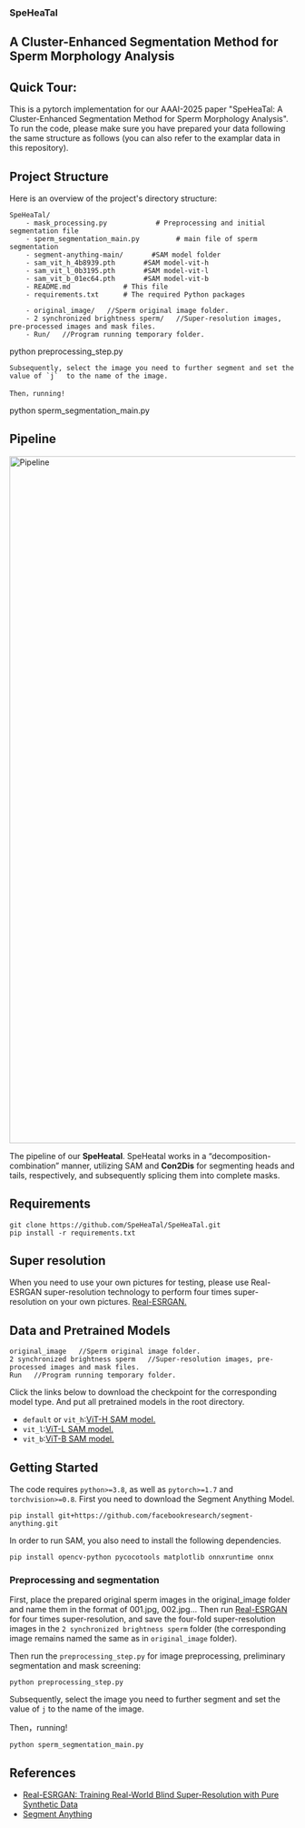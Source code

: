 ### SpeHeaTal

## A Cluster-Enhanced Segmentation Method for Sperm Morphology Analysis

## Quick Tour:

This is a pytorch implementation for our AAAI-2025 paper "SpeHeaTal: A Cluster-Enhanced Segmentation Method for Sperm Morphology Analysis". To run the code, please make sure you have prepared your data following the same structure as follows (you can also refer to the examplar data in this repository).

## Project Structure

Here is an overview of the project's directory structure:

```
SpeHeaTal/
    - mask_processing.py            # Preprocessing and initial segmentation file
    - sperm_segmentation_main.py         # main file of sperm segmentation
    - segment-anything-main/       #SAM model folder
    - sam_vit_h_4b8939.pth       #SAM model-vit-h
    - sam_vit_l_0b3195.pth       #SAM model-vit-l
    - sam_vit_b_01ec64.pth       #SAM model-vit-b
    - README.md             # This file
    - requirements.txt      # The required Python packages

    - original_image/   //Sperm original image folder.
    - 2 synchronized brightness sperm/   //Super-resolution images, pre-processed images and mask files.
    - Run/   //Program running temporary folder.
```
python preprocessing_step.py
```
Subsequently, select the image you need to further segment and set the value of `j`  to the name of the image.

Then，running!
```
python sperm_segmentation_main.py



## Pipeline

<img width="1208" alt="Pipeline" src="https://github.com/user-attachments/assets/3a04c04b-92f4-46b7-ad8d-d0254febb95d">

The pipeline of our **SpeHeatal**. SpeHeatal works in a “decomposition-combination” manner, utilizing SAM and **Con2Dis** for segmenting heads and tails, respectively, and subsequently splicing them into complete masks.



## Requirements
```
git clone https://github.com/SpeHeaTal/SpeHeaTal.git
pip install -r requirements.txt
```


## Super resolution
When you need to use your own pictures for testing, please use Real-ESRGAN super-resolution technology to perform four times super-resolution on your own pictures.
[Real-ESRGAN.](https://github.com/xinntao/Real-ESRGAN/tree/master)


## Data and Pretrained Models

```
original_image   //Sperm original image folder.
2 synchronized brightness sperm   //Super-resolution images, pre-processed images and mask files.
Run   //Program running temporary folder.
```

Click the links below to download the checkpoint for the corresponding model type. And put all pretrained models in the root directory.

- `default` or `vit_h`:[ViT-H SAM model.](https://dl.fbaipublicfiles.com/segment_anything/sam_vit_h_4b8939.pth)
- `vit_l`:[ViT-L SAM model.](https://dl.fbaipublicfiles.com/segment_anything/sam_vit_l_0b3195.pth)
- `vit_b`:[ViT-B SAM model.](https://dl.fbaipublicfiles.com/segment_anything/sam_vit_b_01ec64.pth)

## Getting Started
The code requires `python>=3.8`, as well as `pytorch>=1.7` and `torchvision>=0.8`. First you need to download the Segment Anything Model.
```
pip install git+https://github.com/facebookresearch/segment-anything.git
```
In order to run SAM, you also need to install the following dependencies.
```
pip install opencv-python pycocotools matplotlib onnxruntime onnx
```
### Preprocessing and segmentation

  
First, place the prepared original sperm images in the original_image folder and name them in the format of 001.jpg, 002.jpg... Then run [Real-ESRGAN](https://github.com/xinntao/Real-ESRGAN/tree/master) for four times super-resolution, and save the four-fold super-resolution images in the `2 synchronized brightness sperm` folder (the corresponding image remains named the same as in `original_image` folder).

Then run the `preprocessing_step.py` for image preprocessing, preliminary segmentation and mask screening:
```
python preprocessing_step.py
```
Subsequently, select the image you need to further segment and set the value of `j`  to the name of the image.

Then，running!
```
python sperm_segmentation_main.py
```


## References
- [Real-ESRGAN: Training Real-World Blind Super-Resolution with Pure Synthetic Data](https://github.com/xinntao/Real-ESRGAN/tree/master)
- [Segment Anything](https://github.com/facebookresearch/segment-anything)
